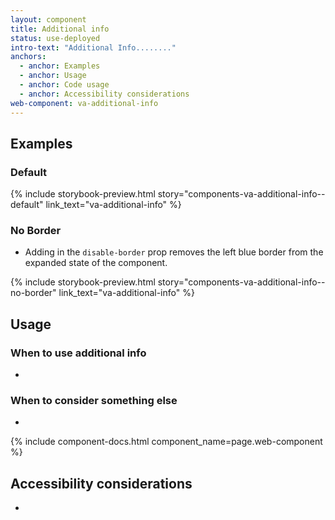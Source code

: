 ```yaml
---
layout: component
title: Additional info
status: use-deployed
intro-text: "Additional Info........"
anchors:
  - anchor: Examples
  - anchor: Usage
  - anchor: Code usage
  - anchor: Accessibility considerations
web-component: va-additional-info
---
```


## Examples

### Default

{% include storybook-preview.html story="components-va-additional-info--default" link_text="va-additional-info" %}

### No Border

* Adding in the `disable-border` prop removes the left blue border from the expanded state of the component.

{% include storybook-preview.html story="components-va-additional-info--no-border" link_text="va-additional-info" %}

## Usage

### When to use additional info

*

### When to consider something else

*

{% include component-docs.html component_name=page.web-component %}

## Accessibility considerations

*